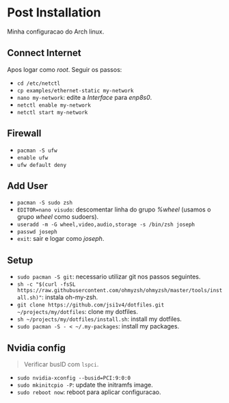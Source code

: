 # Post Installation

Minha configuracao do Arch linux.

## Connect Internet

Apos logar como _root_. Seguir os passos:

- `cd /etc/netctl`
- `cp examples/ethernet-static my-network`
- `nano my-network`: edite a _Interface_ para _enp8s0_.
- `netctl enable my-network`
- `netctl start my-network`

## Firewall

- `pacman -S ufw`
- `enable ufw`
- `ufw default deny`

## Add User

- `pacman -S sudo zsh`
- `EDITOR=nano visudo`: descomentar linha do grupo _%wheel_ (usamos o grupo _wheel_ como sudoers).
- `useradd -m -G wheel,video,audio,storage -s /bin/zsh joseph`
- `passwd joseph`
- `exit`: sair e logar como _joseph_.

## Setup

- `sudo pacman -S git`: necessario utilizar git nos passos seguintes.
- `sh -c "$(curl -fsSL https://raw.githubusercontent.com/ohmyzsh/ohmyzsh/master/tools/install.sh)"`: instala oh-my-zsh.
- `git clone https://github.com/jsi1v4/dotfiles.git ~/projects/my/dotfiles`: clone my dotfiles.
- `sh ~/projects/my/dotfiles/install.sh`: install my dotfiles.
- `sudo pacman -S - < ~/.my-packages`: install my packages.

## Nvidia config

> Verificar busID com `lspci`.

- `sudo nvidia-xconfig --busid=PCI:9:0:0`
- `sudo mkinitcpio -P`: update the initramfs image.
- `sudo reboot now`: reboot para aplicar configuracao.
